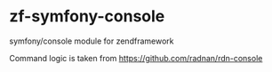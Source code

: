 # zf-symfony-console
symfony/console module for zendframework
 
Command logic is taken from https://github.com/radnan/rdn-console